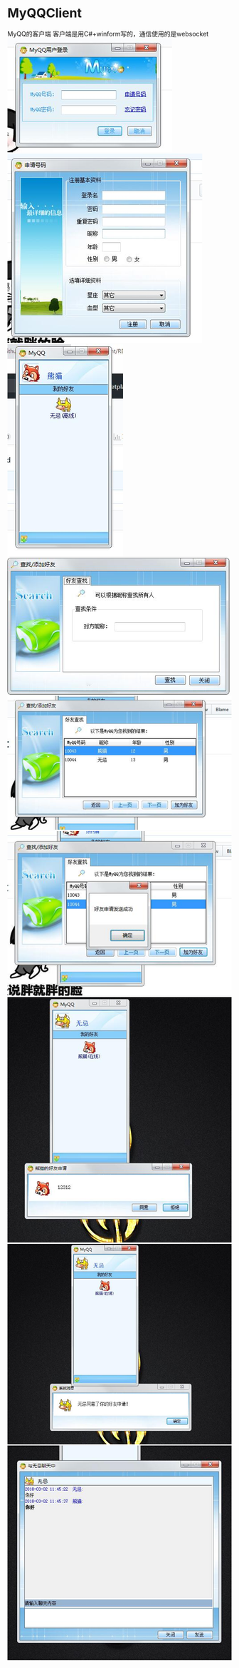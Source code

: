 # MyQQClient
MyQQ的客户端
客户端是用C#+winform写的，通信使用的是websocket
![image](https://github.com/yangfei/myqq-server/blob/master/demos/1.jpg)
![image](https://github.com/yangfei/myqq-server/blob/master/demos/2.jpg)
![image](https://github.com/yangfei/myqq-server/blob/master/demos/3.jpg)
![image](https://github.com/yangfei/myqq-server/blob/master/demos/4.jpg)
![image](https://github.com/yangfei/myqq-server/blob/master/demos/5.jpg)
![image](https://github.com/yangfei/myqq-server/blob/master/demos/6.jpg)
![image](https://github.com/yangfei/myqq-server/blob/master/demos/7.jpg)
![image](https://github.com/yangfei/myqq-server/blob/master/demos/8.jpg)
![image](https://github.com/yangfei/myqq-server/blob/master/demos/9.jpg)
